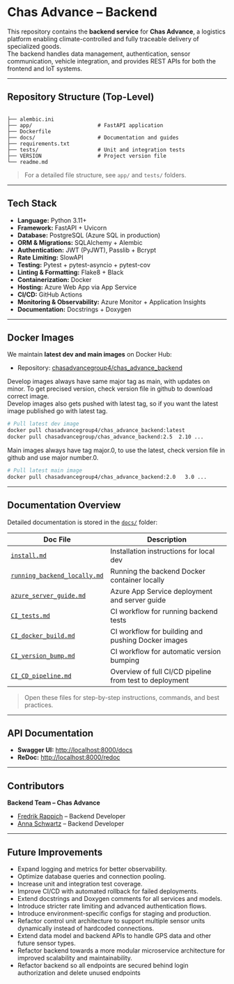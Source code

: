 
# Chas Advance – Backend

This repository contains the **backend service** for **Chas Advance**, a logistics platform enabling climate-controlled and fully traceable delivery of specialized goods.  
The backend handles data management, authentication, sensor communication, vehicle integration, and provides REST APIs for both the frontend and IoT systems.

---
## Repository Structure (Top-Level)

```

├── alembic.ini
├── app/                     # FastAPI application
├── Dockerfile
├── docs/                    # Documentation and guides
├── requirements.txt
├── tests/                   # Unit and integration tests
├── VERSION                  # Project version file
└── readme.md

````

> For a detailed file structure, see `app/` and `tests/` folders.

---

## Tech Stack

- **Language:** Python 3.11+
- **Framework:** FastAPI + Uvicorn
- **Database:** PostgreSQL (Azure SQL in production)
- **ORM & Migrations:** SQLAlchemy + Alembic
- **Authentication:** JWT (PyJWT), Passlib + Bcrypt
- **Rate Limiting:** SlowAPI
- **Testing:** Pytest + pytest-asyncio + pytest-cov
- **Linting & Formatting:** Flake8 + Black
- **Containerization:** Docker
- **Hosting:** Azure Web App via App Service
- **CI/CD:** GitHub Actions
- **Monitoring & Observability:** Azure Monitor + Application Insights
- **Documentation:** Docstrings + Doxygen

---

## Docker Images

We maintain **latest dev and main images** on Docker Hub:

- Repository: [chasadvancegroup4/chas_advance_backend](https://hub.docker.com/repository/docker/chasadvancegroup4/chas_advance_backend/general)

Develop images always have same major tag as main, with updates on minor. To get precised version, check version file in github to download correct image.  
Develop images also gets pushed with latest tag, so if you want the latest image published go with latest tag.
```bash 
# Pull latest dev image
docker pull chasadvancegroup4/chas_advance_backend:latest  
docker pull chasadvancegroup/chas_advance_backend:2.5  2.10 ...   
````

Main images always have tag major.0, to use the latest, check version file in github and use major number.0.  
```bash
# Pull latest main image  
docker pull chasadvancegroup4/chas_advance_backend:2.0   3.0 ...  
````

---

## Documentation Overview

Detailed documentation is stored in the [`docs/`](docs/) folder:

| Doc File | Description |
| -------- | ----------- |
| [`install.md`](docs/install.md) | Installation instructions for local dev |
| [`running_backend_locally.md`](docs/running_backend_locally.md) | Running the backend Docker container locally |
| [`azure_server_guide.md`](docs/azure_server_guide.md) | Azure App Service deployment and server guide |
| [`CI_tests.md`](docs/CI_tests.md) | CI workflow for running backend tests |
| [`CI_docker_build.md`](docs/CI_docker_build.md) | CI workflow for building and pushing Docker images |
| [`CI_version_bump.md`](docs/CI_version_bump.md) | CI workflow for automatic version bumping |
| [`CI_CD_pipeline.md`](docs/CI_CD_pipeline.md) | Overview of full CI/CD pipeline from test to deployment |

> Open these files for step-by-step instructions, commands, and best practices.


---

## API Documentation

* **Swagger UI:** [http://localhost:8000/docs](http://localhost:8000/docs)
* **ReDoc:** [http://localhost:8000/redoc](http://localhost:8000/redoc)

---

## Contributors

**Backend Team – Chas Advance**

* [Fredrik Rappich](https://github.com/Rappich) – Backend Developer
* [Anna Schwartz](https://github.com/AnnaSchwartzChas) – Backend Developer

---

## Future Improvements

* Expand logging and metrics for better observability.
* Optimize database queries and connection pooling.
* Increase unit and integration test coverage.
* Improve CI/CD with automated rollback for failed deployments.
* Extend docstrings and Doxygen comments for all services and models.
* Introduce stricter rate limiting and advanced authentication flows.
* Introduce environment-specific configs for staging and production.
* Refactor control unit architecture to support multiple sensor units dynamically instead of hardcoded connections.
* Extend data model and backend APIs to handle GPS data and other future sensor types.
* Refactor backend towards a more modular microservice architecture for improved scalability and maintainability.
* Refactor backend so all endpoints are secured behind login authorization and delete unused endpoints
